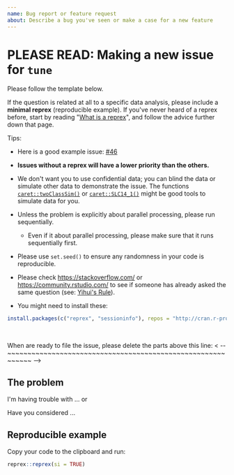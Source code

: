 ```yaml
---
name: Bug report or feature request
about: Describe a bug you've seen or make a case for a new feature
---
```


# PLEASE READ: Making a new issue for `tune`


Please follow the template below. 

If the question is related at all to a specific data analysis, please include a **minimal reprex** (reproducible example). If you've never heard of a reprex before, start by reading "[What is a reprex](https://github.com/tidyverse/reprex#what-is-a-reprex)", and follow the advice further down that page.

Tips: 

 * Here is a good example issue: [#46](https://github.com/topepo/tune/issues/46)
 
 * **Issues without a reprex will have a lower priority than the others.** 

 * We don't want you to use confidential data; you can blind the data or simulate other data to demonstrate the issue. The functions [`caret::twoClassSim()`](https://www.rdocumentation.org/packages/caret/versions/6.0-84/topics/SLC14_1) or [`caret::SLC14_1()`](https://www.rdocumentation.org/packages/caret/versions/6.0-84/topics/SLC14_1) might be good tools to simulate data for you. 

 * Unless the problem is explicitly about parallel processing, please run sequentially. 

   * Even if it about parallel processing, please make sure that it runs sequentially first.

 * Please use `set.seed()` to ensure any randomness in your code is reproducible.

 * Please check <https://stackoverflow.com/> or <https://community.rstudio.com/> to see if someone has already asked the same question (see: [Yihui's Rule](https://yihui.name/en/2017/08/so-gh-email/)). 

 * You might need to install these:

```r
install.packages(c("reprex", "sessioninfo"), repos = "http://cran.r-project.org")
```

<br>

When are ready to file the issue, please delete the parts above this line:
< -- ~~~~~~~~~~~~~~~~~~~~~~~~~~~~~~~~~~~~~~~~~~~~~~~~~~~~~~~~~~~~ -->

## The problem

I'm having trouble with ... or 

Have you considered ... 

## Reproducible example

Copy your code to the clipboard and run:

```r
reprex::reprex(si = TRUE)
```
